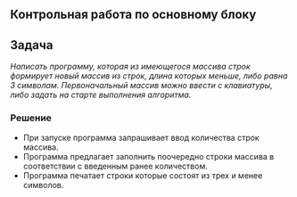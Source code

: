 ## **Контрольная работа по основному блоку**

## **Задача** 
*Написать программу, которая из имеющегося массива строк формирует новый массив из строк, длина которых меньше, либо равна 3 символам. Первоначальный массив можно ввести с клавиатуры, либо задать на старте выполнения алгоритма.*

### **Решение**
- При запуске программа запрашивает ввод количества строк массива.  
- Программа предлагает заполнить поочередно строки массива в соответствии с введенным ранее количеством. 
- Программа печатает строки которые состоят из трех и менее символов. 

